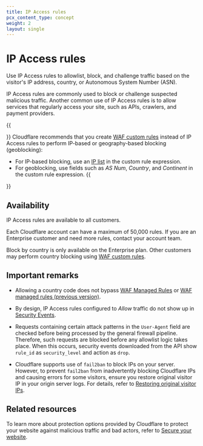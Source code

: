 ```yaml
---
title: IP Access rules
pcx_content_type: concept
weight: 2
layout: single
---
```


# IP Access rules

Use IP Access rules to allowlist, block, and challenge traffic based on the visitor's IP address, country, or Autonomous System Number (ASN).

IP Access rules are commonly used to block or challenge suspected malicious traffic. Another common use of IP Access rules is to allow services that regularly access your site, such as APIs, crawlers, and payment providers.

{{<Aside type="warning">}}
Cloudflare recommends that you create [WAF custom rules](/waf/custom-rules/) instead of IP Access rules to perform IP-based or geography-based blocking (geoblocking):

- For IP-based blocking, use an [IP list](/waf/tools/lists/custom-lists/) in the custom rule expression.
- For geoblocking, use fields such as _AS Num_, _Country_, and _Continent_ in the custom rule expression.
{{</Aside>}}

## Availability

IP Access rules are available to all customers.

Each Cloudflare account can have a maximum of 50,000 rules. If you are an Enterprise customer and need more rules, contact your account team.

Block by country is only available on the Enterprise plan. Other customers may perform country blocking using [WAF custom rules](/waf/custom-rules/).

## Important remarks

* Allowing a country code does not bypass [WAF Managed Rules](/waf/managed-rules/) or [WAF managed rules (previous version)](/waf/reference/legacy/old-waf-managed-rules/).

* By design, IP Access rules configured to _Allow_ traffic do not show up in [Security Events](/waf/analytics/security-events/).

* Requests containing certain attack patterns in the `User-Agent` field are checked before being processed by the general firewall pipeline. Therefore, such requests are blocked before any allowlist logic takes place. When this  occurs, security events downloaded from the API show `rule_id` as `security_level` and action as `drop`.

* Cloudflare supports use of `fail2ban` to block IPs on your server. However, to prevent `fail2ban` from inadvertently blocking Cloudflare IPs and causing errors for some visitors, ensure you restore original visitor IP in your origin server logs. For details, refer to [Restoring original visitor IPs](https://support.cloudflare.com/hc/articles/200170786).

## Related resources

To learn more about protection options provided by Cloudflare to protect your website against malicious traffic and bad actors, refer to [Secure your website](/learning-paths/application-security/).